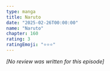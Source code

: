 ```yaml
---
type: manga
title: Naruto
date: "2025-02-26T00:00:00"
name: "Naruto"
chapter: 160
rating: 3
ratingEmoji: "⭐️⭐️⭐️"
---
```


_[No review was written for this episode]_